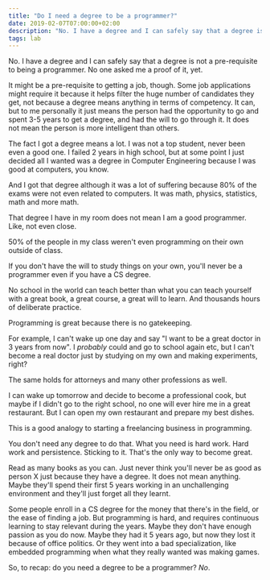 ```yaml
---
title: "Do I need a degree to be a programmer?"
date: 2019-02-07T07:00:00+02:00
description: "No. I have a degree and I can safely say that a degree is not a pre-requisite to being a programmer."
tags: lab
---
```


No. I have a degree and I can safely say that a degree is not a pre-requisite to being a programmer. No one asked me a proof of it, yet.

It might be a pre-requisite to getting a job, though. Some job applications might require it because it helps filter the huge number of candidates they get, not because a degree means anything in terms of competency. It can, but to me personally it just means the person had the opportunity to go and spent 3-5 years to get a degree, and had the will to go through it. It does not mean the person is more intelligent than others.

The fact I got a degree means a lot. I was not a top student, never been even a good one. I failed 2 years in high school, but at some point I just decided all I wanted was a degree in Computer Engineering because I was good at computers, you know.

And I got that degree although it was a lot of suffering because 80% of the exams were not even related to computers. It was math, physics,  statistics, math and more math.

That degree I have in my room does not mean I am a good programmer. Like, not even close.

50% of the people in my class weren't even programming on their own outside of class.

If you don't have the will to study things on your own, you'll never be a programmer even if you have a CS degree.

No school in the world can teach better than what you can teach yourself with a great book, a great course, a great will to learn. And thousands hours of deliberate practice.

Programming is great because there is no gatekeeping.

For example, I can't wake up one day and say "I want to be a great doctor in 3 years from now". I _probably_ could and go to school again etc, but I can't become a real doctor just by studying on my own and making experiments, right?

The same holds for attorneys and many other professions as well.

I can wake up tomorrow and decide to become a professional cook, but maybe if I didn't go to the right school, no one will ever hire me in a great restaurant. But I can open my own restaurant and prepare my best dishes.

This is a good analogy to starting a freelancing business in programming.

You don't need any degree to do that. What you need is hard work. Hard work and persistence. Sticking to it. That's the only way to become great.

Read as many books as you can. Just never think you'll never be as good as person X just because they have a degree. It does not mean anything. Maybe they'll spend their first 5 years working in an unchallenging environment and they'll just forget all they learnt.

Some people enroll in a CS degree for the money that there's in the field, or the ease of finding a job. But programming is hard, and requires continuous learning to stay relevant during the years. Maybe they don't have enough passion as you do now. Maybe they had it 5 years ago, but now they lost it because of office politics. Or they went into a bad specialization, like embedded programming when what they really wanted was making games.

So, to recap: do you need a degree to be a programmer? *No*.